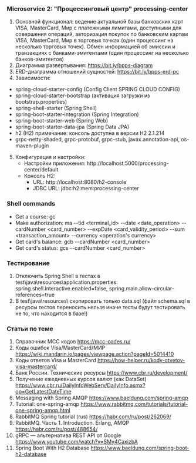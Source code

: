 ### Microservice 2: "Процессинговый центр" processing-center
1. Основной функционал: ведение актуальной базы банковских карт VISA, MasterCard, Мир с платежными лимитами, доступными
   для совершения операций, авторизация покупок по банковским картам VISA, MasterCard, Мир в торговых точках (один
   процессинг на несколько торговых точек). Обмен информацией об эмиссии и транзакциях с банками-эмитентами (один процессинг
   на несколько банков-эмитентов)
2. Диаграмма развертывания: https://bit.ly/bpps-diagram
3. ERD-диаграмма отношений сущностей: https://bit.ly/bpps-erd-pc
4. Зависимости:
  - spring-cloud-starter-config (Config Client SPRING CLOUD CONFIG)
  - spring-cloud-starter-bootstrap (активация загрузки из bootstrap.properties)
  - spring-shell-starter (Spring Shell)
  - spring-boot-starter-integration (Spring Integration)
  - spring-boot-starter-web (Spring Web) 
  - spring-boot-starter-data-jpa (Spring Data JPA)
  - h2 (H2) примечание: консоль доступна в версии H2 2.1.214
  - grpc-netty-shaded, grpc-protobuf, grpc-stub, javax.annotation-api, os-maven-plugin
5. Конфигурация и настройки:
    - Настройки приложения: http://localhost:5000/processing-center/default
    - Консоль H2:
        - URL: http://localhost:8080/h2-console
        - JDBC URL: jdbc:h2:mem:processing-center

### Shell commands
  - Get a course: gc
  - Make authorization: ma --tid <terminal_id> --date <date_operation> --cardNumber <card_number> --expDate <card_validity_period> --sum <transaction_amount> --currency <operation's currency>
  - Get card's balance: gcb --cardNumber <card_number>
  - Get card's status: gcs --cardNumber <card_number>

### Тестирование
1. Отключить Spring Shell в тестах в test\java\resources\application.properties: spring.shell.interactive.enabled=false, spring.main.allow-circular-references=true
2. В test\java\resources\ скопировать только data.sql (файл schema.sql в ресурсы тестов переносить нельзя иначе тесты будут тестировать не то, что находится в базе!)

### Статьи по теме
1. Справочник MCC кодов https://mcc-codes.ru/
2. Коды ошибок Visa/MasterCard/МИР https://wiki.mandarin.io/pages/viewpage.action?pageId=5014410
3. Коды ответов Visa и MasterCard https://how-helper.ru/kody-otvetov-visa-mastercard/
4. Банк России. Технические ресурсы https://www.cbr.ru/development/
5. Получение ежедневных курсов валют (как DataSet) https://www.cbr.ru/DailyInfoWebServ/DailyInfo.asmx?op=GetLatestDateTime
6. Messaging with Spring AMQP https://www.baeldung.com/spring-amqp
7. Tutorial: one-spring-amqp https://www.rabbitmq.com/tutorials/tutorial-one-spring-amqp.html
8. RabbitMQ Spring tutorial (rus) https://habr.com/ru/post/262069/
9. RabbitMQ. Часть 1. Introduction. Erlang, AMQP https://habr.com/ru/post/488654/
10. gRPC — альтернатива REST API от Google https://www.youtube.com/watch?v=SMy4CaxizbA
11. Spring Boot With H2 Database https://www.baeldung.com/spring-boot-h2-database